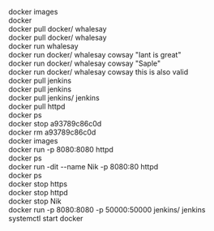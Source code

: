 docker images  
docker  
docker pull docker/  whalesay  
docker pull docker/  whalesay  
docker run whalesay  
docker run docker/  whalesay cowsay   "Iant is great"  
docker run docker/  whalesay cowsay   "Saple"  
docker run docker/  whalesay cowsay this   is also valid  
docker pull jenkins  
docker pull jenkins  
docker pull jenkins/  jenkins  
docker pull httpd  
docker ps  
docker stop   a93789c86c0d  
docker rm   a93789c86c0d  
docker images  
docker run -p   8080:8080 httpd  
docker ps  
docker run -dit   --name Nik -p   8080:80 httpd  
docker ps  
docker stop https  
docker stop httpd  
docker stop Nik   
docker run -p   8080:8080 -p   50000:50000 jenkins/  jenkins  
systemctl start   docker  